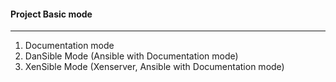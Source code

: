 #### Project Basic mode
---
1. Documentation mode
2. DanSible Mode (Ansible with Documentation mode)
3. XenSible Mode (Xenserver, Ansible with Documentation mode)